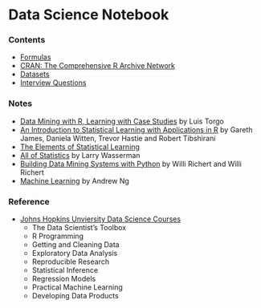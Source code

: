 Data Science Notebook
=====================

### Contents

- [Formulas](formulas/)
- [CRAN: The Comprehensive R Archive Network](cran/)
- [Datasets](datasets/)
- [Interview Questions](interviews/)

### Notes

- [Data Mining with R, Learning with Case Studies](dmwr/) by Luis Torgo
- [An Introduction to Statistical Learning with Applications in R](islr/) by Gareth James, Daniela Witten, Trevor Hastie and Robert Tibshirani
- [The Elements of Statistical Learning](esl/)
- [All of Statistics](all-of-statistics/) by Larry Wasserman
- [Building Data Mining Systems with Python](DMwP/) by Willi Richert and Willi Richert
- [Machine Learning](coursera-ml/) by Andrew Ng

### Reference

- [Johns Hopkins Unviersity Data Science Courses](https://github.com/helio9cn/jhu-data-science/)
  - The Data Scientist’s Toolbox
  - R Programming
  - Getting and Cleaning Data
  - Exploratory Data Analysis
  - Reproducible Research
  - Statistical Inference
  - Regression Models
  - Practical Machine Learning
  - Developing Data Products

